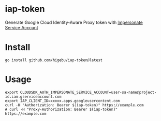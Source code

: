 # iap-token

Generate Google Cloud Identity-Aware Proxy token with [Impersonate Service Account](https://cloud.google.com/iam/docs/impersonating-service-accounts)

# Install

```shell
go install github.com/higebu/iap-token@latest
```

# Usage

```shell
export CLOUDSDK_AUTH_IMPERSONATE_SERVICE_ACCOUNT=user-sa-name@project-id.iam.gserviceaccount.com
export IAP_CLIENT_ID=xxxxx.apps.googleusercontent.com
curl -H "Authorization: Bearer $(iap-token)" https://example.com
# curl -H "Proxy-Authorization: Bearer $(iap-token)" https://example.com
```
